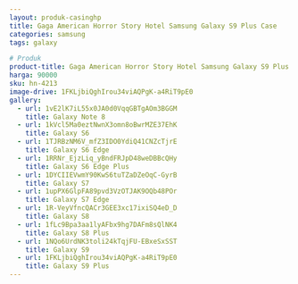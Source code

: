 ```yaml
---
layout: produk-casinghp
title: Gaga American Horror Story Hotel Samsung Galaxy S9 Plus Case
categories: samsung
tags: galaxy

# Produk
product-title: Gaga American Horror Story Hotel Samsung Galaxy S9 Plus Case
harga: 90000
sku: hn-4213
image-drive: 1FKLjbiQghIrou34viAQPgK-a4RiT9pE0
gallery:
  - url: 1vE2lK7iL55x0JA0d0VqqGBTgAOm3BGGM
    title: Galaxy Note 8
  - url: 1kVcl5Ma0eztNwnX3omn8oBwrMZE37EhK
    title: Galaxy S6
  - url: 1TJRBzNM6V_mfZ3IDO0YdiQ41CNZcTjrE
    title: Galaxy S6 Edge
  - url: 1RRNr_EjzLiq_yBndFRJpD48weDBBcQHy
    title: Galaxy S6 Edge Plus
  - url: 1DYCIIEVwmY90KwS6tuTZaDZeOqC-GyrB
    title: Galaxy S7
  - url: 1upPX6GlpFA89pvd3VzOTJAK9OQb48POr
    title: Galaxy S7 Edge
  - url: 1R-VeyVfncQACr3GEE3xc17ixiSQ4eD_D
    title: Galaxy S8
  - url: 1fLc9Bpa3aa1lyAFbx9hg7DAFm8sQlNK4
    title: Galaxy S8 Plus
  - url: 1NQo6UrdNK3toli24kTqjFU-EBxeSxSST
    title: Galaxy S9
  - url: 1FKLjbiQghIrou34viAQPgK-a4RiT9pE0
    title: Galaxy S9 Plus
---
```

